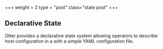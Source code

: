 +++
weight = 2
type = "post"
class="state post"
+++

## Declarative State

Otter provides a declarative state system allowing operators to describe host configuration in a with a simple YAML configuration file.

